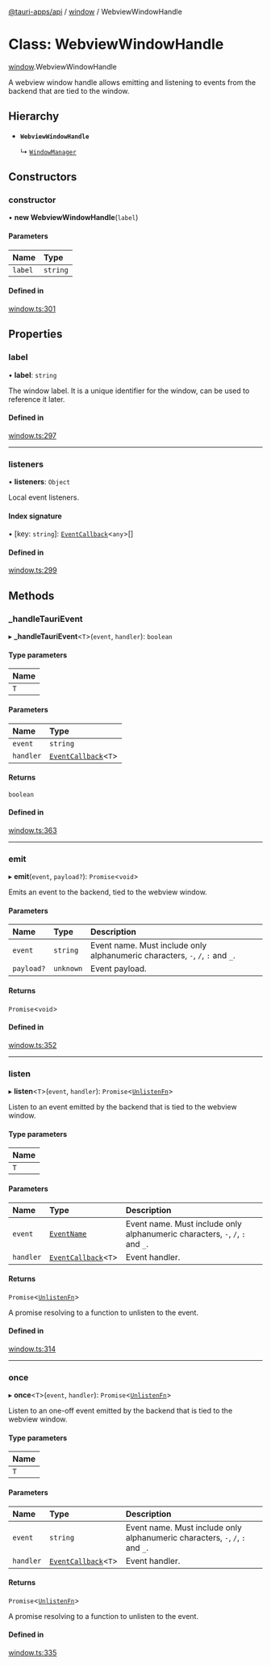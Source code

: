 [@tauri-apps/api](../README.md) / [window](../modules/window.md) / WebviewWindowHandle

# Class: WebviewWindowHandle

[window](../modules/window.md).WebviewWindowHandle

A webview window handle allows emitting and listening to events from the backend that are tied to the window.

## Hierarchy

- **`WebviewWindowHandle`**

  ↳ [`WindowManager`](window.WindowManager.md)

## Constructors

### constructor

• **new WebviewWindowHandle**(`label`)

#### Parameters

| Name | Type |
| :------ | :------ |
| `label` | `string` |

#### Defined in

[window.ts:301](https://github.com/tauri-apps/tauri/blob/cf22f4c/tooling/api/src/window.ts#L301)

## Properties

### label

• **label**: `string`

The window label. It is a unique identifier for the window, can be used to reference it later.

#### Defined in

[window.ts:297](https://github.com/tauri-apps/tauri/blob/cf22f4c/tooling/api/src/window.ts#L297)

___

### listeners

• **listeners**: `Object`

Local event listeners.

#### Index signature

▪ [key: `string`]: [`EventCallback`](../modules/event.md#eventcallback)<`any`\>[]

#### Defined in

[window.ts:299](https://github.com/tauri-apps/tauri/blob/cf22f4c/tooling/api/src/window.ts#L299)

## Methods

### \_handleTauriEvent

▸ **_handleTauriEvent**<`T`\>(`event`, `handler`): `boolean`

#### Type parameters

| Name |
| :------ |
| `T` |

#### Parameters

| Name | Type |
| :------ | :------ |
| `event` | `string` |
| `handler` | [`EventCallback`](../modules/event.md#eventcallback)<`T`\> |

#### Returns

`boolean`

#### Defined in

[window.ts:363](https://github.com/tauri-apps/tauri/blob/cf22f4c/tooling/api/src/window.ts#L363)

___

### emit

▸ **emit**(`event`, `payload?`): `Promise`<`void`\>

Emits an event to the backend, tied to the webview window.

#### Parameters

| Name | Type | Description |
| :------ | :------ | :------ |
| `event` | `string` | Event name. Must include only alphanumeric characters, `-`, `/`, `:` and `_`. |
| `payload?` | `unknown` | Event payload. |

#### Returns

`Promise`<`void`\>

#### Defined in

[window.ts:352](https://github.com/tauri-apps/tauri/blob/cf22f4c/tooling/api/src/window.ts#L352)

___

### listen

▸ **listen**<`T`\>(`event`, `handler`): `Promise`<[`UnlistenFn`](../modules/event.md#unlistenfn)\>

Listen to an event emitted by the backend that is tied to the webview window.

#### Type parameters

| Name |
| :------ |
| `T` |

#### Parameters

| Name | Type | Description |
| :------ | :------ | :------ |
| `event` | [`EventName`](../modules/event.md#eventname) | Event name. Must include only alphanumeric characters, `-`, `/`, `:` and `_`. |
| `handler` | [`EventCallback`](../modules/event.md#eventcallback)<`T`\> | Event handler. |

#### Returns

`Promise`<[`UnlistenFn`](../modules/event.md#unlistenfn)\>

A promise resolving to a function to unlisten to the event.

#### Defined in

[window.ts:314](https://github.com/tauri-apps/tauri/blob/cf22f4c/tooling/api/src/window.ts#L314)

___

### once

▸ **once**<`T`\>(`event`, `handler`): `Promise`<[`UnlistenFn`](../modules/event.md#unlistenfn)\>

Listen to an one-off event emitted by the backend that is tied to the webview window.

#### Type parameters

| Name |
| :------ |
| `T` |

#### Parameters

| Name | Type | Description |
| :------ | :------ | :------ |
| `event` | `string` | Event name. Must include only alphanumeric characters, `-`, `/`, `:` and `_`. |
| `handler` | [`EventCallback`](../modules/event.md#eventcallback)<`T`\> | Event handler. |

#### Returns

`Promise`<[`UnlistenFn`](../modules/event.md#unlistenfn)\>

A promise resolving to a function to unlisten to the event.

#### Defined in

[window.ts:335](https://github.com/tauri-apps/tauri/blob/cf22f4c/tooling/api/src/window.ts#L335)

